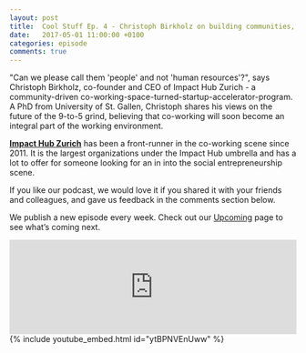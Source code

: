 ```yaml
---
layout: post
title:  Cool Stuff Ep. 4 - Christoph Birkholz on building communities, not companies
date:   2017-05-01 11:00:00 +0100
categories: episode
comments: true
---
```


"Can we please call them 'people' and not 'human resources'?", says Christoph Birkholz, co-founder and CEO of Impact Hub Zurich - a community-driven co-working-space-turned-startup-accelerator-program. A PhD from University of St. Gallen, Christoph shares his views on the future of the 9-to-5 grind, believing that co-working will soon become an integral part of the working environment.

**[Impact Hub Zurich](https://zurich.impacthub.ch/)** has been a front-runner in the co-working scene since 2011. It is the largest organizations under the Impact Hub umbrella and has a lot to offer for someone looking for an in into the social entrepreneurship scene.

If you like our podcast, we would love it if you shared it with your friends and colleagues, and gave us feedback in the comments section below.

We publish a new episode every week. Check out our [Upcoming](/upcoming) page to see what’s coming next.

<div id="media-wrapper">
<div id="soundcloud-embed"><iframe width="100%" height="166" scrolling="no" frameborder="no" src="https://w.soundcloud.com/player/?url=https%3A//api.soundcloud.com/tracks/320189696&amp;color=ff5500&amp;auto_play=false&amp;hide_related=false&amp;show_comments=true&amp;show_user=true&amp;show_reposts=false"></iframe></div>
<div id="youtube-embed">{% include youtube_embed.html id="ytBPNVEnUww" %}</div> 
</div>
